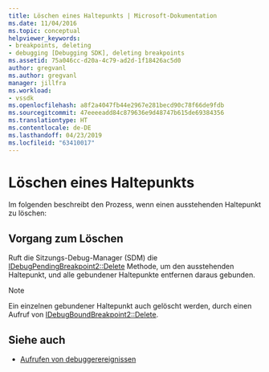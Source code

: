 ```yaml
---
title: Löschen eines Haltepunkts | Microsoft-Dokumentation
ms.date: 11/04/2016
ms.topic: conceptual
helpviewer_keywords:
- breakpoints, deleting
- debugging [Debugging SDK], deleting breakpoints
ms.assetid: 75a046cc-d20a-4c79-ad2d-1f18426ac5d0
author: gregvanl
ms.author: gregvanl
manager: jillfra
ms.workload:
- vssdk
ms.openlocfilehash: a8f2a4047fb44e2967e281becd90c78f66de9fdb
ms.sourcegitcommit: 47eeeeadd84c879636e9d48747b615de69384356
ms.translationtype: HT
ms.contentlocale: de-DE
ms.lasthandoff: 04/23/2019
ms.locfileid: "63410017"
---
```

# <a name="deleting-a-breakpoint"></a>Löschen eines Haltepunkts
Im folgenden beschreibt den Prozess, wenn einen ausstehenden Haltepunkt zu löschen:

## <a name="deletion-process"></a>Vorgang zum Löschen
 Ruft die Sitzungs-Debug-Manager (SDM) die [IDebugPendingBreakpoint2::Delete](../../extensibility/debugger/reference/idebugpendingbreakpoint2-delete.md) Methode, um den ausstehenden Haltepunkt, und alle gebundener Haltepunkte entfernen daraus gebunden.

> [!NOTE]
> Ein einzelnen gebundener Haltepunkt auch gelöscht werden, durch einen Aufruf von [IDebugBoundBreakpoint2::Delete](../../extensibility/debugger/reference/idebugboundbreakpoint2-delete.md).

## <a name="see-also"></a>Siehe auch
- [Aufrufen von debuggerereignissen](../../extensibility/debugger/calling-debugger-events.md)